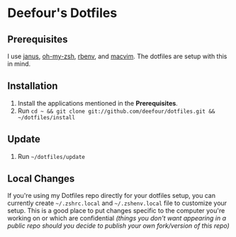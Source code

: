 # Deefour's Dotfiles

## Prerequisites

I use [janus](https://github.com/carlhuda/janus),
[oh-my-zsh](https://github.com/robbyrussell/oh-my-zsh),
[rbenv](https://github.com/sstephenson/rbenv), and
[macvim](http://code.google.com/p/macvim/). The dotfiles are setup with
this in mind.

## Installation

 1. Install the applications mentioned in the **Prerequisites**.
 2. Run `cd ~ && git clone git://github.com/deefour/dotfiles.git && ~/dotfiles/install`

## Update 

 1. Run `~/dotfiles/update`

## Local Changes

If you're using my Dotfiles repo directly for your dotfiles setup, you
can currently create `~/.zshrc.local` and `~/.zshenv.local` file to
customize your setup. This is a good place to put changes specific to
the computer you're working on or which are confidential *(things you
don't want appearing in a public repo should you decide to publish your
own fork/version of this repo)*
